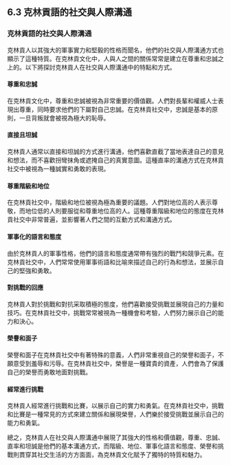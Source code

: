 ## 6.3 克林貢語的社交與人際溝通

### 克林貢語的社交與人際溝通

克林貢人以其強大的軍事實力和堅毅的性格而聞名，他們的社交與人際溝通方式也顯示了這種特質。在克林貢文化中，人與人之間的關係常常是建立在尊重和忠誠之上的。以下將探討克林貢人在社交與人際溝通中的特點和方式。

#### 尊重和忠誠

在克林貢文化中，尊重和忠誠被視為非常重要的價值觀。人們對長輩和權威人士表現出尊重，同時要求他們的下屬對自己忠誠。在克林貢社交中，忠誠是基本的原則，一旦背叛就會被視為極大的恥辱。

#### 直接且坦誠

克林貢人通常以直接和坦誠的方式進行溝通，他們喜歡直截了當地表達自己的意見和想法，而不喜歡拐彎抹角或遮掩自己的真實意圖。這種直率的溝通方式在克林貢社交中被視為一種誠實和勇敢的表現。

#### 尊重階級和地位

在克林貢社交中，階級和地位被視為極為重要的議題。人們對地位高的人表示尊敬，而地位低的人則要服從和尊重地位高的人。這種尊重階級和地位的態度在克林貢社交中非常普遍，並影響著人們之間的互動方式和溝通方式。

#### 軍事化的語言和態度

由於克林貢人的軍事性格，他們的語言和態度通常帶有強烈的戰鬥和競爭元素。在克林貢社交中，人們常常使用軍事術語和比喻來描述自己的行為和想法，並展示自己的堅強和勇敢。

#### 對挑戰的回應

克林貢人對於挑戰和對抗采取積極的態度，他們喜歡接受挑戰並展現自己的力量和技巧。在克林貢社交中，挑戰常常被視為一種機會和考驗，人們努力展示自己的能力和決心。

#### 榮譽和面子

榮譽和面子在克林貢社交中有著特殊的意義，人們非常重視自己的榮譽和面子，不願意受到羞辱和污辱。在克林貢社交中，榮譽是一種寶貴的資產，人們會為了保護自己的榮譽而勇敢地面對挑戰。

#### 經常進行挑戰

克林貢人經常進行挑戰和比賽，以展示自己的實力和勇氣。在克林貢社交中，挑戰和比賽是一種常見的方式來建立關係和展現榮譽，人們樂於接受挑戰並展示自己的能力和勇氣。

總之，克林貢人在社交與人際溝通中展現了其強大的性格和價值觀，尊重、忠誠、直率和坦誠是他們的基本溝通方式，而階級、地位、軍事化語言和態度、榮譽和挑戰則貫穿其社交生活的方方面面，為克林貢文化賦予了獨特的特質和魅力。